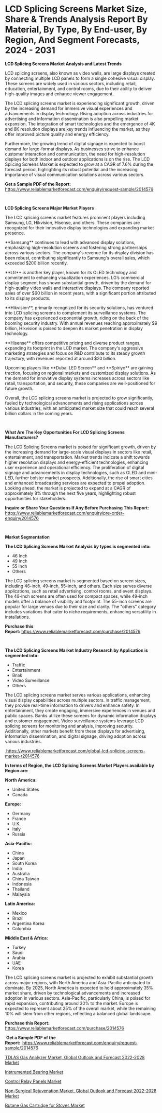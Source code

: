 <p><h1>LCD Splicing Screens Market Size, Share & Trends Analysis Report By Material, By Type, By End-user, By Region, And Segment Forecasts, 2024 - 2031</h1></p><p><strong>LCD Splicing Screens Market Analysis and Latest Trends</strong></p>
<p><p>LCD splicing screens, also known as video walls, are large displays created by connecting multiple LCD panels to form a single cohesive visual display. These screens are widely used in various sectors, including retail, education, entertainment, and control rooms, due to their ability to deliver high-quality images and enhance viewer engagement.</p><p>The LCD splicing screens market is experiencing significant growth, driven by the increasing demand for immersive visual experiences and advancements in display technology. Rising adoption across industries for advertising and information dissemination is also propelling market expansion. The integration of smart technologies and the emergence of 4K and 8K resolution displays are key trends influencing the market, as they offer improved picture quality and energy efficiency.</p><p>Furthermore, the growing trend of digital signage is expected to boost demand for large-format displays. As businesses strive to enhance customer interaction and communication, the need for high-resolution displays for both indoor and outdoor applications is on the rise. The LCD Splicing Screens Market is expected to grow at a CAGR of 7.6% during the forecast period, highlighting its robust potential and the increasing importance of visual communication solutions across various sectors.</p></p>
<p><strong>Get a Sample PDF of the Report:&nbsp;</strong> <a href="https://www.reliablemarketforecast.com/enquiry/request-sample/2014576?utm_campaign=1169&utm_medium=2&utm_source=Github&utm_content=ia&utm_term=26102024&utm_id=lcd-splicing-screens">https://www.reliablemarketforecast.com/enquiry/request-sample/2014576</a></p>
<p>&nbsp;</p>
<p><strong>LCD Splicing Screens Major Market Players</strong></p>
<p><p>The LCD splicing screens market features prominent players including Samsung, LG, Hikvision, Hisense, and others. These companies are recognized for their innovative display technologies and expanding market presence.</p><p>**Samsung** continues to lead with advanced display solutions, emphasizing high-resolution screens and fostering strong partnerships across various sectors. The company's revenue for its display division has been robust, contributing significantly to Samsung's overall sales, which exceeded $200 billion recently.</p><p>**LG** is another key player, known for its OLED technology and commitment to enhancing visualization experiences. LG’s commercial display segment has shown substantial growth, driven by the demand for high-quality video walls and interactive displays. The company reported sales of over $60 billion in recent years, with a significant portion attributed to its display products.</p><p>**Hikvision**, primarily recognized for its security solutions, has ventured into LCD splicing screens to complement its surveillance systems. The company has experienced exponential growth, riding on the back of the booming security industry. With annual revenues reaching approximately $9 billion, Hikvision is poised to deepen its market penetration in display technology.</p><p>**Hisense** offers competitive pricing and diverse product ranges, expanding its footprint in the LCD market. The company's aggressive marketing strategies and focus on R&D contribute to its steady growth trajectory, with revenues reported at around $20 billion.</p><p>Upcoming players like **Dubai LED Screen** and **Spiriyo** are gaining traction, focusing on regional markets and customized display solutions. As the demand for innovative display systems increases across sectors like retail, transportation, and security, these companies are well-positioned for future growth.</p><p>Overall, the LCD splicing screens market is projected to grow significantly, fueled by technological advancements and rising applications across various industries, with an anticipated market size that could reach several billion dollars in the coming years.</p></p>
<p>&nbsp;</p>
<p><strong>What Are The Key Opportunities For LCD Splicing Screens Manufacturers?</strong></p>
<p><p>The LCD Splicing Screens market is poised for significant growth, driven by the increasing demand for large-scale visual displays in sectors like retail, entertainment, and transportation. Market trends indicate a shift towards higher resolution displays and energy-efficient technologies, enhancing user experience and operational efficiency. The proliferation of digital signage and advancements in display technologies, such as OLED and mini-LED, further bolster market prospects. Additionally, the rise of smart cities and enhanced broadcasting services are expected to propel adoption. Looking ahead, the market is projected to expand at a CAGR of approximately 8% through the next five years, highlighting robust opportunities for stakeholders.</p></p>
<p><strong>Inquire or Share Your Questions If Any Before Purchasing This Report:</strong> <a href="https://www.reliablemarketforecast.com/enquiry/pre-order-enquiry/2014576?utm_campaign=1169&utm_medium=2&utm_source=Github&utm_content=ia&utm_term=26102024&utm_id=lcd-splicing-screens">https://www.reliablemarketforecast.com/enquiry/pre-order-enquiry/2014576</a></p>
<p>&nbsp;</p>
<p><strong>Market Segmentation</strong></p>
<p><strong>The LCD Splicing Screens Market Analysis by types is segmented into:</strong></p>
<p><ul><li>46 Inch</li><li>49 Inch</li><li>55 Inch</li><li>Others</li></ul></p>
<p><p>The LCD splicing screens market is segmented based on screen sizes, including 46-inch, 49-inch, 55-inch, and others. Each size serves diverse applications, such as retail advertising, control rooms, and event displays. The 46-inch screens are often used for compact spaces, while 49-inch models offer a balance of visibility and footprint. The 55-inch screens are popular for large venues due to their size and clarity. The "others" category includes variations that cater to niche requirements, enhancing versatility in installations.</p></p>
<p><strong>Purchase this Report:&nbsp;</strong><a href="https://www.reliablemarketforecast.com/purchase/2014576?utm_campaign=1169&utm_medium=2&utm_source=Github&utm_content=ia&utm_term=26102024&utm_id=lcd-splicing-screens">https://www.reliablemarketforecast.com/purchase/2014576</a></p>
<p>&nbsp;</p>
<p><strong>The LCD Splicing Screens Market Industry Research by Application is segmented into:</strong></p>
<p><ul><li>Traffic</li><li>Entertainment</li><li>Bnak</li><li>Video Surveillance</li><li>Others</li></ul></p>
<p><p>The LCD splicing screens market serves various applications, enhancing visual display capabilities across multiple sectors. In traffic management, they provide real-time information to drivers and enhance safety. In entertainment, they create engaging, immersive experiences in venues and public spaces. Banks utilize these screens for dynamic information displays and customer engagement. Video surveillance systems leverage LCD splicing screens for monitoring and analysis, improving security. Additionally, other markets benefit from these displays for advertising, information dissemination, and digital signage, driving adoption across various industries.</p></p>
<p><a href="https://www.reliablemarketforecast.com/global-lcd-splicing-screens-market-r2014576?utm_campaign=1169&utm_medium=2&utm_source=Github&utm_content=ia&utm_term=26102024&utm_id=lcd-splicing-screens">&nbsp;https://www.reliablemarketforecast.com/global-lcd-splicing-screens-market-r2014576</a></p>
<p><strong>In terms of Region, the LCD Splicing Screens Market Players available by Region are:</strong></p>
<p>
    <p> <strong> North America: </strong>
        <ul>
            <li>United States</li>
            <li>Canada</li>
        </ul>
        </p> 
    <p> <strong> Europe: </strong>
        <ul>
            <li>Germany</li>
            <li>France</li>
            <li>U.K.</li>
            <li>Italy</li>
            <li>Russia</li>
        </ul>
        </p> 
    <p> <strong> Asia-Pacific: </strong>
        <ul>
            <li>China</li>
            <li>Japan</li>
            <li>South Korea</li>
            <li>India</li>
            <li>Australia</li>
            <li>China Taiwan</li>
            <li>Indonesia</li>
            <li>Thailand</li>
            <li>Malaysia</li>
        </ul>
        </p> 
    <p> <strong> Latin America: </strong>
        <ul>
            <li>Mexico</li>
            <li>Brazil</li>
            <li>Argentina Korea</li>
            <li>Colombia</li>
        </ul>
        </p> 
    <p> <strong> Middle East & Africa: </strong>
        <ul>
            <li>Turkey</li>
            <li>Saudi</li>
            <li>Arabia</li>
            <li>UAE</li>
            <li>Korea</li>
        </ul>
    </p>
    </p>
<p><p>The LCD splicing screens market is projected to exhibit substantial growth across major regions, with North America and Asia-Pacific anticipated to dominate. By 2025, North America is expected to hold approximately 35% market share, driven by technological advancements and increased adoption in various sectors. Asia-Pacific, particularly China, is poised for rapid expansion, contributing around 30% to the market. Europe is expected to represent about 25% of the overall market, while the remaining 10% will stem from other regions, reflecting a balanced global landscape.</p></p>
<p><strong>Purchase this Report: </strong><a href="https://www.reliablemarketforecast.com/purchase/2014576?utm_campaign=1169&utm_medium=2&utm_source=Github&utm_content=ia&utm_term=26102024&utm_id=lcd-splicing-screens">https://www.reliablemarketforecast.com/purchase/2014576</a></p>
<p>&nbsp;<strong>Get a Sample PDF of the Report:&nbsp;&nbsp;</strong><a href="https://www.reliablemarketforecast.com/enquiry/request-sample/2014576?utm_campaign=1169&utm_medium=2&utm_source=Github&utm_content=ia&utm_term=26102024&utm_id=lcd-splicing-screens">https://www.reliablemarketforecast.com/enquiry/request-sample/2014576</a></p>
<p><strong></strong></p>
<p><p><a href="https://www.linkedin.com/pulse/tdlas-gas-analyzer-market-global-outlook-forecast-2022-2028-cvpne?utm_campaign=1169&utm_medium=2&utm_source=Github&utm_content=ia&utm_term=26102024&utm_id=lcd-splicing-screens">TDLAS Gas Analyzer Market, Global Outlook and Forecast 2022-2028 Market</a></p><p><a href="https://issuu.com/reportprime-2/docs/instrumented-bearing-market-size-20_866d0c5efb44d6?utm_campaign=1169&utm_medium=2&utm_source=Github&utm_content=ia&utm_term=26102024&utm_id=lcd-splicing-screens">Instrumented Bearing Market</a></p><p><a href="https://github.com/brittroma9i/Market-Research-Report-List-1/blob/main/control-relay-panels-market.md?utm_campaign=1169&utm_medium=2&utm_source=Github&utm_content=ia&utm_term=26102024&utm_id=lcd-splicing-screens">Control Relay Panels Market</a></p><p><a href="https://www.linkedin.com/pulse/non-surgical-rejuvenation-market-global-outlook-forecast-bxqye?utm_campaign=1169&utm_medium=2&utm_source=Github&utm_content=ia&utm_term=26102024&utm_id=lcd-splicing-screens">Non-Surgical Rejuvenation Market, Global Outlook and Forecast 2022-2028 Market</a></p><p><a href="https://issuu.com/reportprime-2/docs/butane-gas-cartridge-for-stoves-mar_f3f6c699d08e13?utm_campaign=1169&utm_medium=2&utm_source=Github&utm_content=ia&utm_term=26102024&utm_id=lcd-splicing-screens">Butane Gas Cartridge for Stoves Market</a></p></p>